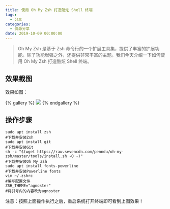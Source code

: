 ```yaml
---
title: 使用 Oh My Zsh 打造酷炫 Shell 终端
tags:
  - 分享
categories:
  - 资源分享
date: 2019-10-09 00:00:00
---
```


> Oh My Zsh 是基于 Zsh 命令行的一个扩展工具集，提供了丰富的扩展功能。除了功能增强之外，还提供非常丰富的主题。我们今天介绍一下如何使用 Oh My Zsh 打造酷炫 Shell 终端。

<!-- more -->

## 效果截图

效果如图：

{% gallery %}
![](https://cdn.dusays.com/2019/10/92-1.jpg)
{% endgallery %}

## 操作步骤

```
sudo apt install zsh
#下载并安装Zsh
sudo apt install git
#下载并安装Git
sh -c "$(wget https://raw.sevencdn.com/penndu/oh-my-zsh/master/tools/install.sh -O -)"
#下载并安装Oh My Zsh
sudo apt install fonts-powerline
#下载并安装Powerline fonts
vim ~/.zshrc
#编写配置文件
ZSH_THEME="agnoster"
#将引号内的内容改为agnoster
```

注意：按照上面操作执行之后，重启系统打开终端即可看到上图效果！